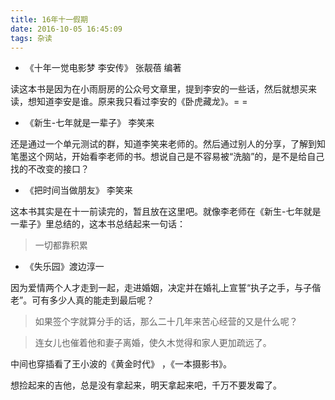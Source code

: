 ```yaml
---
title: 16年十一假期
date: 2016-10-05 16:45:09
tags: 杂读	
---
```


- 《十年一觉电影梦 李安传》 张靓蓓 编著

读这本书是因为在小雨厨房的公众号文章里，提到李安的一些话，然后就想买来读，想知道李安是谁。原来我只看过李安的《卧虎藏龙》。= =

- 《新生-七年就是一辈子》 李笑来

还是通过一个单元测试的群，知道李笑来老师的。然后通过别人的分享，了解到知笔墨这个网站，开始看李老师的书。想说自己是不容易被“洗脑”的，是不是给自己找的不改变的接口？

- 《把时间当做朋友》 李笑来

这本书其实是在十一前读完的，暂且放在这里吧。就像李老师在《新生-七年就是一辈子》里总结的，这本书总结起来一句话：

>  一切都靠积累

- 《失乐园》渡边淳一

因为爱情两个人才走到一起，走进婚姻，决定并在婚礼上宣誓“执子之手，与子偕老”。可有多少人真的能走到最后呢？

> 如果签个字就算分手的话，那么二十几年来苦心经营的又是什么呢？

> 连女儿也催着他和妻子离婚，使久木觉得和家人更加疏远了。

中间也穿插看了王小波的《黄金时代》 ，《一本摄影书》。

想捡起来的吉他，总是没有拿起来，明天拿起来吧，千万不要发霉了。



